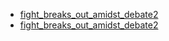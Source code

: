  - [fight_breaks_out_amidst_debate2](fight_breaks_out_amidst_debate2.md)
 - [fight_breaks_out_amidst_debate2](fight_breaks_out_amidst_debate2.md)
